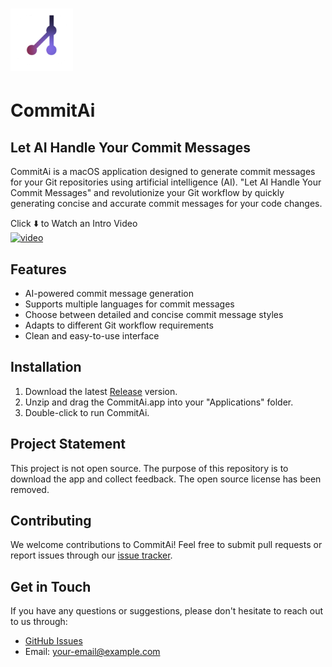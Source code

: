 
# <img src="https://raw.githubusercontent.com/fengyiqicoder/CommitAi-Free/main/icon_256%401x.png" width="100" height="100" alt="CommitAi Icon">
# CommitAi


## Let AI Handle Your Commit Messages

CommitAi is a macOS application designed to generate commit messages for your Git repositories using artificial intelligence (AI). "Let AI Handle Your Commit Messages" and revolutionize your Git workflow by quickly generating concise and accurate commit messages for your code changes.

Click ⬇️ to Watch an Intro Video  
[![video](https://img.youtube.com/vi/bov4kAFWAXA/0.jpg)](https://www.youtube.com/watch?v=bov4kAFWAXA)

## Features

- AI-powered commit message generation
- Supports multiple languages for commit messages
- Choose between detailed and concise commit message styles
- Adapts to different Git workflow requirements
- Clean and easy-to-use interface

## Installation

1. Download the latest [Release](https://github.com/yourusername/commitai/releases) version.
2. Unzip and drag the CommitAi.app into your "Applications" folder.
3. Double-click to run CommitAi.

## Project Statement

This project is not open source. The purpose of this repository is to download the app and collect feedback. The open source license has been removed.

## Contributing

We welcome contributions to CommitAi! Feel free to submit pull requests or report issues through our [issue tracker](https://github.com/yourusername/commitai/issues).

## Get in Touch

If you have any questions or suggestions, please don't hesitate to reach out to us through:

- [GitHub Issues](https://github.com/yourusername/commitai/issues)
- Email: your-email@example.com

